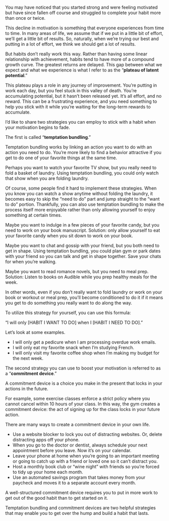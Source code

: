 You may have noticed that you started strong and were feeling motivated but have since fallen off course and struggled to complete your habit more than once or twice.

This decline in motivation is something that everyone experiences from time to time. In many areas of life, we assume that if we put in a little bit of effort, we’ll get a little bit of results. So, naturally, when we’re trying our best and putting in a lot of effort, we think we should get a lot of results.

But habits don’t really work this way. Rather than having some linear relationship with achievement, habits tend to have more of a compound growth curve. The greatest returns are delayed. This gap between what we expect and what we experience is what I refer to as the “**plateau of latent potential**.”

This plateau plays a role in any journey of improvement. You’re putting in work each day, but you feel stuck in this valley of death. You’re accumulating potential, but it hasn’t been released yet. It’s all effort, and no reward. This can be a frustrating experience, and you need something to help you stick with it while you’re waiting for the long-term rewards to accumulate.

I’d like to share two strategies you can employ to stick with a habit when your motivation begins to fade.

The first is called “**temptation bundling**.”

Temptation bundling works by linking an action you want to do with an action you need to do. You’re more likely to find a behavior attractive if you get to do one of your favorite things at the same time.

Perhaps you want to watch your favorite TV show, but you really need to fold a basket of laundry. Using temptation bundling, you could only watch that show when you are folding laundry.

Of course, some people find it hard to implement these strategies. When you know you can watch a show anytime without folding the laundry, it becomes easy to skip the “need to do” part and jump straight to the “want to do” portion. Thankfully, you can also use temptation bundling to make the process itself more enjoyable rather than only allowing yourself to enjoy something at certain times.

Maybe you want to indulge in a few pieces of your favorite candy, but you need to work on your book manuscript. Solution: only allow yourself to eat your favorite candy when you sit down to work on your book.

Maybe you want to chat and gossip with your friend, but you both need to get in shape. Using temptation bundling, you could plan gym or park dates with your friend so you can talk and get in shape together. Save your chats for when you’re walking.

Maybe you want to read romance novels, but you need to meal prep. Solution: Listen to books on Audible while you prep healthy meals for the week.

In other words, even if you don’t really want to fold laundry or work on your book or workout or meal prep, you’ll become conditioned to do it if it means you get to do something you really want to do along the way.

To utilize this strategy for yourself, you can use this formula:

“I will only [HABIT I WANT TO DO] when I [HABIT I NEED TO DO].”

Let’s look at some examples.

-   I will only get a pedicure when I am processing overdue work emails.
-   I will only eat my favorite snack when I’m studying French.
-   I will only visit my favorite coffee shop when I’m making my budget for the next week.

The second strategy you can use to boost your motivation is referred to as a “**commitment device**.”

A commitment device is a choice you make in the present that locks in your actions in the future.

For example, some exercise classes enforce a strict policy where you cannot cancel within 10 hours of your class. In this way, the gym creates a commitment device: the act of signing up for the class locks in your future action.

There are many ways to create a commitment device in your own life.

-   Use a website blocker to lock you out of distracting websites. Or, delete distracting apps off your phone.
-   When you go to the doctor or dentist, always schedule your next appointment before you leave. Now it’s on your calendar.
-   Leave your phone at home when you’re going to an important meeting or going to catch up with a friend or loved one so it can’t distract you.
-   Host a monthly book club or “wine night” with friends so you’re forced to tidy up your home each month.
-   Use an automated savings program that takes money from your paycheck and moves it to a separate account every month.

A well-structured commitment device requires you to put in more work to get out of the good habit than to get started on it.

Temptation bundling and commitment devices are two helpful strategies that may enable you to get over the hump and build a habit that lasts.